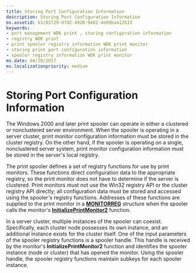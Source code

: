 ```yaml
---
title: Storing Port Configuration Information
description: Storing Port Configuration Information
ms.assetid: b1c83729-d7d2-4920-9402-4e00baa12633
keywords:
- port management WDK print , storing configuration information
- registry WDK print
- print spooler registry information WDK print monitor
- storing print port configuration information
- spooler registry information WDK print monitor
ms.date: 04/20/2017
ms.localizationpriority: medium
---
```


# Storing Port Configuration Information





The Windows 2000 and later print spooler can operate in either a clustered or nonclustered server environment. When the spooler is operating in a server cluster, print monitor configuration information must be stored in the cluster registry. On the other hand, if the spooler is operating on a single, nonclustered server system, print monitor configuration information must be stored in the server's local registry.

The print spooler defines a set of registry functions for use by print monitors. These functions direct configuration data to the appropriate registry, so the print monitor does not have to determine if the server is clustered. Print monitors must not use the Win32 registry API or the cluster registry API directly; all configuration data must be stored and accessed using the spooler's registry functions. Addresses of these functions are supplied to the print monitor in a [**MONITORREG**](https://docs.microsoft.com/windows-hardware/drivers/ddi/winsplp/ns-winsplp-_monitorreg) structure when the spooler calls the monitor's [**InitializePrintMonitor2**](https://docs.microsoft.com/windows-hardware/drivers/ddi/winsplp/nf-winsplp-initializeprintmonitor2) function.

In a server cluster, multiple instances of the spooler can coexist. Specifically, each cluster node possesses its own instance, and an additional instance exists for the cluster itself. One of the input parameters of the spooler registry functions is a spooler handle. This handle is received by the monitor's **InitializePrintMonitor2** function and identifies the spooler instance (node or cluster) that has opened the monitor. Using the spooler handle, the spooler registry functions maintain subkeys for each spooler instance.

 

 




